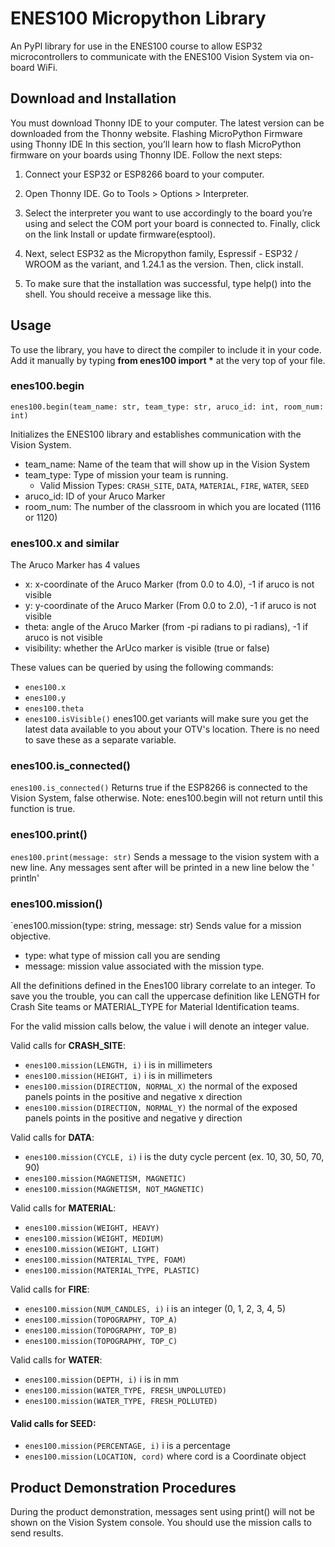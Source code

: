 # **ENES100 Micropython Library**
An PyPl library for use in the ENES100 course to allow ESP32 microcontrollers to communicate with the ENES100 Vision System via on-board WiFi.

## Download and Installation 
You must download Thonny IDE to your computer. The latest version can be downloaded from the Thonny website.
Flashing MicroPython Firmware using Thonny IDE
In this section, you’ll learn how to flash MicroPython firmware on your boards using Thonny IDE. Follow the next steps:
1) Connect your ESP32 or ESP8266 board to your computer.
2) Open Thonny IDE. Go to Tools > Options > Interpreter.
3) Select the interpreter you want to use accordingly to the board you’re using and select the COM port your board is connected to. Finally, click on the link Install or update firmware(esptool).
	
4) Next, select ESP32 as the Micropython family, Espressif - ESP32 / WROOM as the variant, and 1.24.1 as the version. Then, click install.

5) To make sure that the installation was successful, type help() into the shell. You should receive a message like this.


## Usage
To use the library, you have to direct the compiler to include it in your code. Add it manually by typing **from enes100 import \*** at the very top of your file.
### enes100.begin
`enes100.begin(team_name: str, team_type: str, aruco_id: int, room_num: int)`

Initializes the ENES100 library and establishes communication with the Vision System.
- team_name: Name of the team that will show up in the Vision System
- team_type: Type of mission your team is running.
	- Valid Mission Types: `CRASH_SITE`, `DATA`, `MATERIAL`, `FIRE`, `WATER`, `SEED`
- aruco_id: ID of your Aruco Marker
- room_num: The number of the classroom in which you are located (1116 or 1120)

### enes100.x and similar
The Aruco Marker has 4 values
- x: x-coordinate of the Aruco Marker (from 0.0 to 4.0), -1 if aruco is not visible
- y: y-coordinate of the Aruco Marker (From 0.0 to 2.0), -1 if aruco is not visible
- theta: angle of the Aruco Marker (from -pi radians to pi radians), -1 if aruco is not visible
- visibility: whether the ArUco marker is visible (true or false)

These values can be queried by using the following commands:
- `enes100.x`
- `enes100.y`
- `enes100.theta`
- `enes100.isVisible()`
enes100.get variants will make sure you get the latest data available to you about your OTV's location. There is no need to save these as a separate variable.

### enes100.is_connected()
`enes100.is_connected()`
Returns true if the ESP8266 is connected to the Vision System, false otherwise. Note: enes100.begin will not return until this function is true.

### enes100.print()
`enes100.print(message: str)`
Sends a message to the vision system with a new line. Any messages sent after will be printed in a new line below the ' println'

### enes100.mission()
`enes100.mission(type: string, message: str)
Sends value for a mission objective.
- type: what type of mission call you are sending
- message: mission value associated with the mission type.

All the definitions defined in the Enes100 library correlate to an integer. To save you the trouble, you can call the uppercase definition like LENGTH for Crash Site teams or MATERIAL_TYPE for Material Identification teams.

For the valid mission calls below, the value i will denote an integer value.

Valid calls for **CRASH_SITE**:
- `enes100.mission(LENGTH, i)` i is in millimeters
- `enes100.mission(HEIGHT, i)` i is in millimeters
- `enes100.mission(DIRECTION, NORMAL_X)` the normal of the exposed panels points in the positive and negative x direction
- `enes100.mission(DIRECTION, NORMAL_Y)` the normal of the exposed panels points in the positive and negative y direction

Valid calls for **DATA**:
- `enes100.mission(CYCLE, i)` i is the duty cycle percent (ex. 10, 30, 50, 70, 90)
- `enes100.mission(MAGNETISM, MAGNETIC)`
- `enes100.mission(MAGNETISM, NOT_MAGNETIC)`

Valid calls for **MATERIAL**:
- `enes100.mission(WEIGHT, HEAVY)`
- `enes100.mission(WEIGHT, MEDIUM)`
- `enes100.mission(WEIGHT, LIGHT)`
- `enes100.mission(MATERIAL_TYPE, FOAM)`
- `enes100.mission(MATERIAL_TYPE, PLASTIC)`

Valid calls for **FIRE**:
- `enes100.mission(NUM_CANDLES, i)` i is an integer (0, 1, 2, 3, 4, 5)
- `enes100.mission(TOPOGRAPHY, TOP_A)`
- `enes100.mission(TOPOGRAPHY, TOP_B)`
- `enes100.mission(TOPOGRAPHY, TOP_C)`

Valid calls for **WATER**:
- `enes100.mission(DEPTH, i)` i is in mm
- `enes100.mission(WATER_TYPE, FRESH_UNPOLLUTED)`
- `enes100.mission(WATER_TYPE, FRESH_POLLUTED)`

#### Valid calls for SEED:
- `enes100.mission(PERCENTAGE, i)` i is a percentage
- `enes100.mission(LOCATION, cord)` where cord is a Coordinate object

## Product Demonstration Procedures
During the product demonstration, messages sent using print() will not be shown on the Vision System console. You should use the mission calls to send results.
